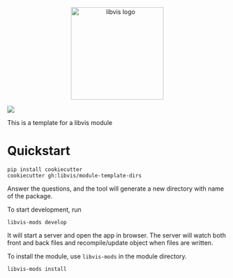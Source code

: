 <div align="center">
    <img width="212px" alt="libvis logo" src="http://libvis.dev/libvis-sm.png"/>
</div>

![](https://github.com/libvis/module-template-dirs/workflows/Test%20module/badge.svg)

This is a template for a libvis module

# Quickstart

```
pip install cookiecutter
cookiecutter gh:libvis/module-template-dirs
```

Answer the questions, and the tool will generate a new directory with name of the package.

To start development, run

```
libvis-mods develop
```
It will start a server and open the app in browser. 
The server will watch both front and back files and recompile/update object when files are written. 

To install the module, use `libvis-mods` in the module directory.

```
libvis-mods install
```


